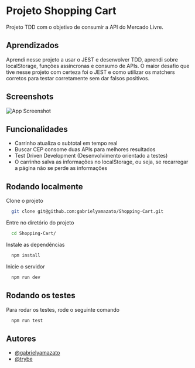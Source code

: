 
# Projeto Shopping Cart

Projeto TDD com o objetivo de consumir a API do Mercado Livre.


## Aprendizados

Aprendi nesse projeto a usar o JEST e desenvolver TDD, aprendi sobre localStorage, funções assíncronas e consumo de APIs. O maior desafio que tive nesse projeto com certeza foi o JEST e como utilizar os matchers corretos para testar corretamente sem dar falsos positivos.


## Screenshots

![App Screenshot](https://cdn.discordapp.com/attachments/1098241441580449892/1127665890087944273/SHOPPINGCART.gif)


## Funcionalidades

- Carrinho atualiza o subtotal em tempo real
- Buscar CEP consome duas APIs para melhores resultados
- Test Driven Development (Desenvolvimento orientado a testes)
- O carrinho salva as informações no localStorage, ou seja, se recarregar a página não se perde as informações


## Rodando localmente

Clone o projeto

```bash
  git clone git@github.com:gabrielyamazato/Shopping-Cart.git
```

Entre no diretório do projeto

```bash
  cd Shopping-Cart/
```

Instale as dependências

```bash
  npm install
```

Inicie o servidor

```bash
  npm run dev
```

## Rodando os testes

Para rodar os testes, rode o seguinte comando

```bash
  npm run test
```


## Autores

- [@gabrielyamazato](https://github.com/gabrielyamazato)
- [@trybe](https://github.com/betrybe)
